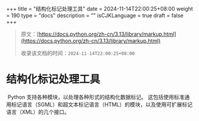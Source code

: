 +++
title = "结构化标记处理工具"
date = 2024-11-14T22:00:25+08:00
weight = 190
type = "docs"
description = ""
isCJKLanguage = true
draft = false
+++

> 原文：[https://docs.python.org/zh-cn/3.13/library/markup.html](https://docs.python.org/zh-cn/3.13/library/markup.html)
>
> 收录该文档的时间：`2024-11-14T22:00:25+08:00`

# 结构化标记处理工具

​	Python 支持各种模块，以处理各种形式的结构化数据标记。 这包括使用标准通用标记语言（SGML）和超文本标记语言（HTML）的模块，以及使用可扩展标记语言（XML）的几个接口。

